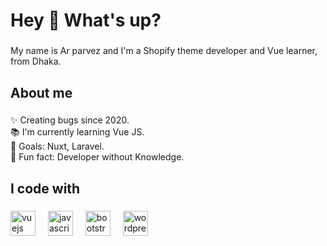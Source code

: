 <h1 align="left">Hey 👋 What's up?</h1>

###

<p align="left">My name is Ar parvez and I'm a Shopify theme developer and Vue learner, from Dhaka.</p>

###

<h2 align="left">About me</h2>

###

<p align="left">✨ Creating bugs since 2020.<br>📚 I'm currently learning Vue JS.<br>🎯 Goals: Nuxt, Laravel.<br>🎲 Fun fact: Developer without Knowledge.</p>

###

<h2 align="left">I code with</h2>

###

<div align="left">
  <img src="https://cdn.jsdelivr.net/gh/devicons/devicon/icons/vuejs/vuejs-original.svg" height="40" alt="vuejs logo"  />
  <img width="12" />
  <img src="https://cdn.jsdelivr.net/gh/devicons/devicon/icons/javascript/javascript-original.svg" height="40" alt="javascript logo"  />
  <img width="12" />
  <img src="https://cdn.jsdelivr.net/gh/devicons/devicon/icons/bootstrap/bootstrap-original.svg" height="40" alt="bootstrap logo"  />
  <img width="12" />
  <img src="https://cdn.jsdelivr.net/gh/devicons/devicon/icons/wordpress/wordpress-original.svg" height="40" alt="wordpress logo"  />
</div>

###
